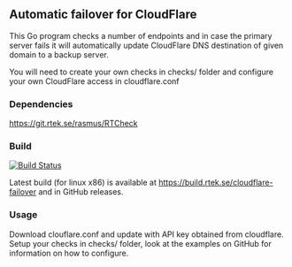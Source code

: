 ## Automatic failover for CloudFlare

This Go program checks a number of endpoints and in case the primary server fails it will automatically update CloudFlare DNS destination of given domain to a backup server.

You will need to create your own checks in checks/ folder and configure your own CloudFlare access in cloudflare.conf

### Dependencies

https://git.rtek.se/rasmus/RTCheck

### Build

[![Build Status](https://travis-ci.org/rasmusj-se/cloudflare-failover.svg?branch=master)](https://travis-ci.org/rasmusj-se/cloudflare-failover)

Latest build (for linux x86) is available at https://build.rtek.se/cloudflare-failover and in GitHub releases.

### Usage

Download clouflare.conf and update with API key obtained from cloudflare.
Setup your checks in checks/ folder, look at the examples on GitHub for information on how to configure.
